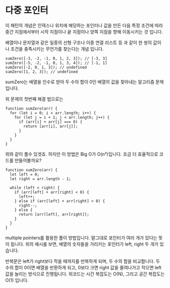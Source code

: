 # 다중 포인터
이 패턴의 개념은 인덱스나 위치에 해당하는 포인터나 값을 만든 다음 특정 조건에 따라
중간 지점에서부터 시작 지점이나 끝 지점이나 양쪽 지점을 향해 이동시키는 것 입니다.
 
 배열이나 문자열과 같은 일종의 선형 구조나 이중 연결 리스트 등 과 같이
 한 쌍의 값이나 조건을 충족시키는 무언가를 찾는다는 개념 입니다.

 ````
sumZero([-3, -2, -1, 0, 1, 2, 3]); // [-3, 3]
sumZero([-5, -2, -1, 0, 1, 3, 4]); // [-1, 1]
sumZero([-2, 0, 1, 3]); // undefined
sumZero([1, 2, 3]); // undefined
````
sumZero는 배열을 인수로 받아 두 수의 합이 0인 배열의 값을 찾아내는 알고리즘 문제입니다.

위 문제의 첫번째 해결 법으로는
```
function sumZero(arr) {
  for (let i = 0; i < arr.length; i++) {
    for (let j = i + 1; j < arr.length; j++) {
      if (arr[i] + arr[j] === 0) {
        return [arr[i], arr[j]];
      }
    }
  }
}
```
위와 같이 풀수 있겟죠.
하지만 이 방법은 Big O가 O(n²)입니다.
조금 더 효율적으로 코드를 만들어볼까요?

```
function sumZero(arr) {
  let left = 0;
  let right = arr.length - 1;
  
  while (left < right) {
    if (arr[left] + arr[right] < 0) {
      left++;
    } else if (arr[left] + arr[right] > 0) {
      right--;
    } else {
      return [arr[left], arr[right]];
    }
  }
}
```
multiple pointers를 활용한 풀이 방법입니다. 
말그대로 포인터가 여러 개가 있다는 뜻이 됩니다.
 위의 예시를 보면, 배열의 숫자들을 가리키는 포인터가 left, right 두 개가 있습니다.

반복문은 left가 right보다 작을 때까지를 반복하게 되며, 두 수의 합을 비교합니다.
두 수의 합이 0이면 배열을 반환하게 되고, 0보다 크면 right 값을 줄여나가고 작으면 left 값을 늘리는 방식으로 진행됩니다.
위코드는 시간 복잡도는 O(N), 그리고 공간 복잡도는 O(1) 입니다.
